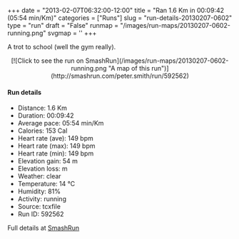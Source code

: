+++
date = "2013-02-07T06:32:00-12:00"
title = "Ran 1.6 Km in 00:09:42 (05:54 min/Km)"
categories = ["Runs"]
slug = "run-details-20130207-0602"
type = "run"
draft = "False"
runmap = "/images/run-maps/20130207-0602-running.png"
svgmap = '<polyline points="0 92, 1 92, 2 92, 3 91, 4 90, 4 89, 6 88, 6 87, 7 86, 9 84, 10 84, 13 85, 15 84, 16 84, 18 85, 19 86, 21 86, 22 87, 22 87, 23 85, 24 84, 26 81, 28 79, 29 78, 30 78, 31 76, 32 75, 35 71, 35 69, 36 69, 37 68, 38 67, 39 64, 40 64, 41 62, 41 61, 42 60, 44 58, 45 57, 46 56, 48 56, 49 55, 50 52, 51 51, 53 51, 54 50, 56 47, 57 46, 59 45, 60 44, 62 42, 63 41, 65 39, 67 37, 68 35, 68 34, 70 33, 71 32, 72 31, 72 30, 73 29, 75 27, 76 26, 79 24, 81 23, 83 22, 83 21, 84 20, 85 19, 86 17, 87 16, 90 14, 91 13, 92 12, 93 10, 94 9, 95 8, 97 8, 98 8, 99 9, 100 10, 100 12">'
+++

A trot to school (well the gym really). 

<!--more-->

<center>
[![Click to see the run on SmashRun](/images/run-maps/20130207-0602-running.png "A map of this run")](http://smashrun.com/peter.smith/run/592562)
</center>

#### Run details

* Distance: 1.6 Km
* Duration: 00:09:42
* Average pace: 05:54 min/Km
* Calories: 153 Cal
* Heart rate (ave): 149 bpm
* Heart rate (max): 149 bpm
* Heart rate (min): 149 bpm
* Elevation gain: 54 m
* Elevation loss:  m
* Weather: clear
* Temperature: 14 &deg;C
* Humidity: 81%
* Activity: running
* Source: tcxfile
* Run ID: 592562

Full details at [SmashRun](http://smashrun.com/peter.smith/run/592562)